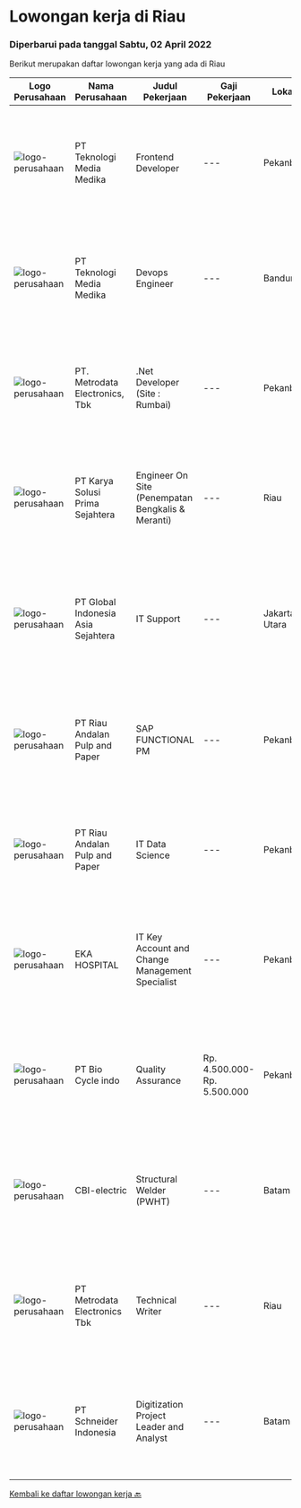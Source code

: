 
  # Lowongan kerja di Riau

  ### Diperbarui pada tanggal Sabtu, 02 April 2022

  Berikut merupakan daftar lowongan kerja yang ada di Riau

  |Logo Perusahaan | Nama Perusahaan | Judul Pekerjaan | Gaji Pekerjaan | Lokasi | Deskripsi | Tanggal diunggah | Pranala |
  | -------------- | --------------- | --------------- | --------- | --------- | -------------- | ------- | ----------- |
  |![logo-perusahaan](https://image-service-cdn.seek.com.au/c2a52d685b8463bd80621ce3a68f3421e0eee211/ee4dce1061f3f616224767ad58cb2fc751b8d2dc)|PT Teknologi Media Medika|Frontend Developer|---|Pekanbaru|Job Requirements Strong knowledge of Javascript Strong knowledge in ReactJS concepts along with it's popular accompanying libraries such as Redux,...|Jumat, 01 April 2022|https://www.jobstreet.co.id/id/job/frontend-developer-3830261?token=0~731e1e43-f132-4643-bc81-d7995bd725b4&sectionRank=1&jobId=jobstreet-id-job-3830261|
|![logo-perusahaan](https://image-service-cdn.seek.com.au/c2a52d685b8463bd80621ce3a68f3421e0eee211/ee4dce1061f3f616224767ad58cb2fc751b8d2dc)|PT Teknologi Media Medika|Devops Engineer|---|Bandung|Kualifikasi Memiliki pengetahuan mengenai konsep DevOps Memahami cara menggunakan tool automasi seperti Jenkins Mengerti cara menggunakan VCS (version...|Kamis, 31 Maret 2022|https://www.jobstreet.co.id/id/job/devops-engineer-3828667?token=0~731e1e43-f132-4643-bc81-d7995bd725b4&sectionRank=2&jobId=jobstreet-id-job-3828667|
|![logo-perusahaan](https://image-service-cdn.seek.com.au/0d75518309b56a3cff39daa569b0ba02cc7a22f2/ee4dce1061f3f616224767ad58cb2fc751b8d2dc)|PT. Metrodata Electronics, Tbk|.Net Developer (Site : Rumbai)|---|Pekanbaru|We are looking for an experienced .NET Developer to join our team. If you have excellent programming skills and a passion for developing applications...|Rabu, 23 Maret 2022|https://www.jobstreet.co.id/id/job/.net-developer-site-%3A-rumbai-3812171?token=0~731e1e43-f132-4643-bc81-d7995bd725b4&sectionRank=3&jobId=jobstreet-id-job-3812171|
|![logo-perusahaan](https://image-service-cdn.seek.com.au/bb0f2c313297f2db3d497466b95d7da85644edc0/ee4dce1061f3f616224767ad58cb2fc751b8d2dc)|PT Karya Solusi Prima Sejahtera|Engineer On Site (Penempatan Bengkalis & Meranti)|---|Riau|Kualifikasi : Pendidikan minimal D3/S1 Teknik Informatika/Teknik Telekomunikasi Memiliki pengalaman pekerjaan di bidang yang sama minimal 1 tahun...|Minggu, 20 Maret 2022|https://www.jobstreet.co.id/id/job/engineer-on-site-penempatan-bengkalis-meranti-3817780?token=0~731e1e43-f132-4643-bc81-d7995bd725b4&sectionRank=4&jobId=jobstreet-id-job-3817780|
|![logo-perusahaan](https://image-service-cdn.seek.com.au/31a5ed8651ade3bb9a2b2761e3dc59dda1e4c90d/ee4dce1061f3f616224767ad58cb2fc751b8d2dc)|PT Global Indonesia Asia Sejahtera|IT Support|---|Jakarta Utara|Job Description: Memahami Konfigurasi Router Mikrotik (Diutamakan) Melakukan Maintenance Server Melakukan Komunikasi Dengan Pihak Eksternal (Isp,...|Selasa, 15 Maret 2022|https://www.jobstreet.co.id/id/job/it-support-3822147?token=0~731e1e43-f132-4643-bc81-d7995bd725b4&sectionRank=5&jobId=jobstreet-id-job-3822147|
|![logo-perusahaan](https://image-service-cdn.seek.com.au/1cbc2bb2833016eb89f4c08435ee8e7db8e43f63/ee4dce1061f3f616224767ad58cb2fc751b8d2dc)|PT Riau Andalan Pulp and Paper|SAP FUNCTIONAL PM|---|Pekanbaru|This position will be the administrator of our SAP PM module. It will provides our organization an integrated maintenance activities data, closely...|Rabu, 09 Maret 2022|https://www.jobstreet.co.id/id/job/sap-functional-pm-3814049?token=0~731e1e43-f132-4643-bc81-d7995bd725b4&sectionRank=6&jobId=jobstreet-id-job-3814049|
|![logo-perusahaan](https://image-service-cdn.seek.com.au/1cbc2bb2833016eb89f4c08435ee8e7db8e43f63/ee4dce1061f3f616224767ad58cb2fc751b8d2dc)|PT Riau Andalan Pulp and Paper|IT Data Science|---|Pekanbaru|General Responsibility Provide essential statistical support to the science and technology Plan meaningful studies; statistically analyze and...|Rabu, 09 Maret 2022|https://www.jobstreet.co.id/id/job/it-data-science-3814028?token=0~731e1e43-f132-4643-bc81-d7995bd725b4&sectionRank=7&jobId=jobstreet-id-job-3814028|
|![logo-perusahaan](https://image-service-cdn.seek.com.au/da4ab936722ba3810d001fb0bfef6b5e09bcd624/ee4dce1061f3f616224767ad58cb2fc751b8d2dc)|EKA HOSPITAL|IT Key Account and Change Management Specialist|---|Pekanbaru|Responsibilities:  Fully responsible to handles all IT product implementation from planning until implementation, including user training, in order to...|Selasa, 08 Maret 2022|https://www.jobstreet.co.id/id/job/it-key-account-and-change-management-specialist-3812764?token=0~731e1e43-f132-4643-bc81-d7995bd725b4&sectionRank=8&jobId=jobstreet-id-job-3812764|
|![logo-perusahaan](https://image-service-cdn.seek.com.au/7cbfe8885cdf2feafb627874d6efd48edb4c0344/ee4dce1061f3f616224767ad58cb2fc751b8d2dc)|PT Bio Cycle indo|Quality Assurance|Rp. 4.500.000-Rp. 5.500.000|Pekanbaru|Job desc:  Do certification related to Quality Assurance (HACCP, ISO 22000,etc) Develop Quality assurance system Work with Department of R&amp;D and...|Jumat, 04 Maret 2022|https://www.jobstreet.co.id/id/job/quality-assurance-3809501?token=0~731e1e43-f132-4643-bc81-d7995bd725b4&sectionRank=9&jobId=jobstreet-id-job-3809501|
|![logo-perusahaan](https://i.ibb.co/sqvTCh9/112815900-stock-vector-no-image-available-icon-flat-vector.webp)|CBI-electric|Structural Welder (PWHT)|---|Batam|Job Overview:Over-all responsibility is project execution of Welder Structural procedures activities.Key Tasks and Responsibilities: Able to operate...|Jumat, 01 April 2022|https://www.jobstreet.co.id/id/job/structural-welder-pwht-1031117317?token=0~731e1e43-f132-4643-bc81-d7995bd725b4&sectionRank=10&jobId=jobstreet-id-job-1031117317|
|![logo-perusahaan](https://image-service-cdn.seek.com.au/0d75518309b56a3cff39daa569b0ba02cc7a22f2/ee4dce1061f3f616224767ad58cb2fc751b8d2dc)|PT Metrodata Electronics Tbk|Technical Writer|---|Riau|Candidate must possess at least a Bachelor's Degree, Computer Science/Information Technology At least 1 year(s) of working experience in the related...|Selasa, 29 Maret 2022|https://www.jobstreet.co.id/id/job/technical-writer-1030956338?token=0~731e1e43-f132-4643-bc81-d7995bd725b4&sectionRank=11&jobId=jobstreet-id-job-1030956338|
|![logo-perusahaan](https://image-service-cdn.seek.com.au/630e6f36eddf12aa2a9f090c449e02964b55a0a1/ee4dce1061f3f616224767ad58cb2fc751b8d2dc)|PT Schneider Indonesia|Digitization Project Leader and Analyst|---|Batam|Do you dream of working in a company that is driven by a meaningful purpose? An inclusive company that empowers you to do your best and be...|Selasa, 29 Maret 2022|https://www.jobstreet.co.id/id/job/digitization-project-leader-and-analyst-1031034896?token=0~731e1e43-f132-4643-bc81-d7995bd725b4&sectionRank=12&jobId=jobstreet-id-job-1031034896|


  [Kembali ke daftar lowongan kerja 🔙](../README.md#daftar-lowongan-kerja)
  